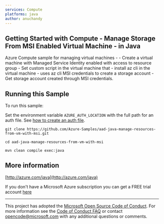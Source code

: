 ```yaml
---
services: Compute
platforms: java
author: anuchandy
---
```


## Getting Started with Compute - Manage Storage From MSI Enabled Virtual Machine - in Java ##


  Azure Compute sample for managing virtual machines -
    - Create a virtual machine with Managed Service Identity enabled with access to resource group
    - Set custom script in the virtual machine that
           - install az cli in the virtual machine
           - uses az cli MSI credentials to create a storage account
    - Get storage account created through MSI credentials.
 

## Running this Sample ##

To run this sample:

Set the environment variable `AZURE_AUTH_LOCATION` with the full path for an auth file. See [how to create an auth file](https://github.com/Azure/azure-libraries-for-java/blob/master/AUTH.md).

    git clone https://github.com/Azure-Samples/aad-java-manage-resources-from-vm-with-msi.git

    cd aad-java-manage-resources-from-vm-with-msi

    mvn clean compile exec:java

## More information ##

[http://azure.com/java](http://azure.com/java)

If you don't have a Microsoft Azure subscription you can get a FREE trial account [here](http://go.microsoft.com/fwlink/?LinkId=330212)

---

This project has adopted the [Microsoft Open Source Code of Conduct](https://opensource.microsoft.com/codeofconduct/). For more information see the [Code of Conduct FAQ](https://opensource.microsoft.com/codeofconduct/faq/) or contact [opencode@microsoft.com](mailto:opencode@microsoft.com) with any additional questions or comments.